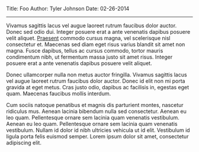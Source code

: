 Title: Foo
Author: Tyler Johnson
Date: 02-26-2014

-----

Vivamus sagittis lacus vel augue laoreet rutrum faucibus dolor auctor. Donec sed odio dui. Integer posuere erat a ante venenatis dapibus posuere velit aliquet. [Praesent](#) commodo cursus magna, vel scelerisque nisl consectetur et. Maecenas sed diam eget risus varius blandit sit amet non magna. Fusce dapibus, tellus ac cursus commodo, tortor mauris condimentum nibh, ut fermentum massa justo sit amet risus. Integer posuere erat a ante venenatis dapibus posuere velit aliquet.

Donec ullamcorper nulla non metus auctor fringilla. Vivamus sagittis lacus vel augue laoreet rutrum faucibus dolor auctor. Donec id elit non mi porta gravida at eget metus. Cras justo odio, dapibus ac facilisis in, egestas eget quam. Maecenas faucibus mollis interdum.

Cum sociis natoque penatibus et magnis dis parturient montes, nascetur ridiculus mus. Aenean lacinia bibendum nulla sed consectetur. Aenean eu leo quam. Pellentesque ornare sem lacinia quam venenatis vestibulum. Aenean eu leo quam. Pellentesque ornare sem lacinia quam venenatis vestibulum. Nullam id dolor id nibh ultricies vehicula ut id elit. Vestibulum id ligula porta felis euismod semper. Lorem ipsum dolor sit amet, consectetur adipiscing elit.